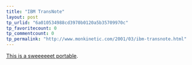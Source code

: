 ```yaml
---
title: "IBM TransNote"
layout: post
tp_urlid: "6a010534988cd3970b0120a5b35709970c"
tp_favoritecount: 0
tp_commentcount: 0
tp_permalink: "http://www.monkinetic.com/2001/03/ibm-transnote.html"
---
```

<a href="http://www.pc.ibm.com/us/thinkpad/transnote/index.html">This is a sweeeeeet portable</a>.
